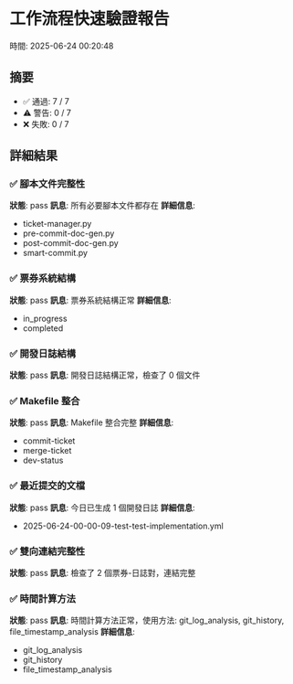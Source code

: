 # 工作流程快速驗證報告
時間: 2025-06-24 00:20:48

## 摘要
- ✅ 通過: 7 / 7
- ⚠️  警告: 0 / 7  
- ❌ 失敗: 0 / 7

## 詳細結果

### ✅ 腳本文件完整性
**狀態**: pass
**訊息**: 所有必要腳本文件都存在
**詳細信息**:
- ticket-manager.py
- pre-commit-doc-gen.py
- post-commit-doc-gen.py
- smart-commit.py

### ✅ 票券系統結構
**狀態**: pass
**訊息**: 票券系統結構正常
**詳細信息**:
- in_progress
- completed

### ✅ 開發日誌結構
**狀態**: pass
**訊息**: 開發日誌結構正常，檢查了 0 個文件

### ✅ Makefile 整合
**狀態**: pass
**訊息**: Makefile 整合完整
**詳細信息**:
- commit-ticket
- merge-ticket
- dev-status

### ✅ 最近提交的文檔
**狀態**: pass
**訊息**: 今日已生成 1 個開發日誌
**詳細信息**:
- 2025-06-24-00-00-09-test-test-implementation.yml

### ✅ 雙向連結完整性
**狀態**: pass
**訊息**: 檢查了 2 個票券-日誌對，連結完整

### ✅ 時間計算方法
**狀態**: pass
**訊息**: 時間計算方法正常，使用方法: git_log_analysis, git_history, file_timestamp_analysis
**詳細信息**:
- git_log_analysis
- git_history
- file_timestamp_analysis
